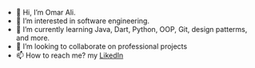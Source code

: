 - 👋 Hi, I’m Omar Ali.
- 👀 I’m interested in software engineering.
- 🌱 I’m currently learning Java, Dart, Python, OOP, Git, design patterms, and more.
- 💞️ I’m looking to collaborate on professional projects
- 📫 How to reach me? my [LikedIn](https://www.linkedin.com/in/omar-ali-00b13630b/)

<!---
OmarAliKml/OmarAliKml is a ✨ special ✨ repository because its `README.md` (this file) appears on your GitHub profile.
You can click the Preview link to take a look at your changes.
--->
